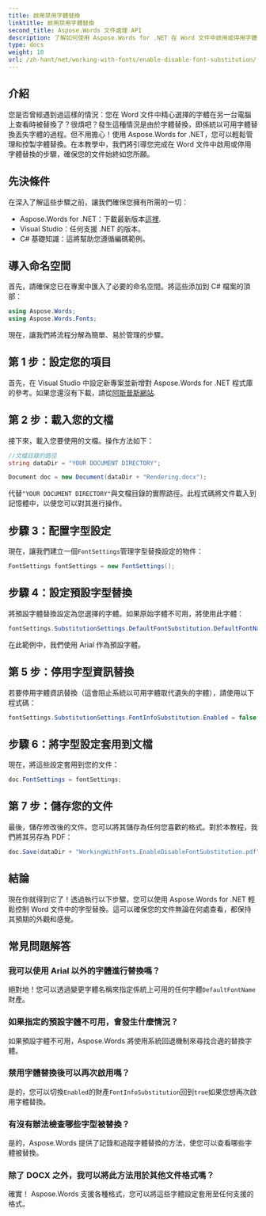 ```yaml
---
title: 啟用禁用字體替換
linktitle: 啟用禁用字體替換
second_title: Aspose.Words 文件處理 API
description: 了解如何使用 Aspose.Words for .NET 在 Word 文件中啟用或停用字體替換。確保您的文件在所有平台上看起來一致。
type: docs
weight: 10
url: /zh-hant/net/working-with-fonts/enable-disable-font-substitution/
---
```

## 介紹

您是否曾經遇到過這樣的情況：您在 Word 文件中精心選擇的字體在另一台電腦上查看時被替換了？很煩吧？發生這種情況是由於字體替換，即係統以可用字體替換丟失字體的過程。但不用擔心！使用 Aspose.Words for .NET，您可以輕鬆管理和控製字體替換。在本教學中，我們將引導您完成在 Word 文件中啟用或停用字體替換的步驟，確保您的文件始終如您所願。

## 先決條件

在深入了解這些步驟之前，讓我們確保您擁有所需的一切：

-  Aspose.Words for .NET：下載最新版本[這裡](https://releases.aspose.com/words/net/).
- Visual Studio：任何支援 .NET 的版本。
- C# 基礎知識：這將幫助您遵循編碼範例。

## 導入命名空間

首先，請確保您已在專案中匯入了必要的命名空間。將這些添加到 C# 檔案的頂部：

```csharp
using Aspose.Words;
using Aspose.Words.Fonts;
```

現在，讓我們將流程分解為簡單、易於管理的步驟。

## 第 1 步：設定您的項目

首先，在 Visual Studio 中設定新專案並新增對 Aspose.Words for .NET 程式庫的參考。如果您還沒有下載，請從[阿斯普斯網站](https://releases.aspose.com/words/net/).

## 第 2 步：載入您的文檔

接下來，載入您要使用的文檔。操作方法如下：

```csharp
//文檔目錄的路徑
string dataDir = "YOUR DOCUMENT DIRECTORY";

Document doc = new Document(dataDir + "Rendering.docx");
```

代替`"YOUR DOCUMENT DIRECTORY"`與文檔目錄的實際路徑。此程式碼將文件載入到記憶體中，以便您可以對其進行操作。

## 步驟 3：配置字型設定

現在，讓我們建立一個`FontSettings`管理字型替換設定的物件：

```csharp
FontSettings fontSettings = new FontSettings();
```

## 步驟 4：設定預設字型替換

將預設字體替換設定為您選擇的字體。如果原始字體不可用，將使用此字體：

```csharp
fontSettings.SubstitutionSettings.DefaultFontSubstitution.DefaultFontName = "Arial";
```

在此範例中，我們使用 Arial 作為預設字體。

## 第 5 步：停用字型資訊替換

若要停用字體資訊替換（這會阻止系統以可用字體取代遺失的字體），請使用以下程式碼：

```csharp
fontSettings.SubstitutionSettings.FontInfoSubstitution.Enabled = false;
```

## 步驟 6：將字型設定套用到文檔

現在，將這些設定套用到您的文件：

```csharp
doc.FontSettings = fontSettings;
```

## 第 7 步：儲存您的文件

最後，儲存修改後的文件。您可以將其儲存為任何您喜歡的格式。對於本教程，我們將其另存為 PDF：

```csharp
doc.Save(dataDir + "WorkingWithFonts.EnableDisableFontSubstitution.pdf");
```

## 結論

現在你就得到它了！透過執行以下步驟，您可以使用 Aspose.Words for .NET 輕鬆控制 Word 文件中的字型替換。這可以確保您的文件無論在何處查看，都保持其預期的外觀和感覺。

## 常見問題解答

### 我可以使用 Arial 以外的字體進行替換嗎？

絕對地！您可以透過變更字體名稱來指定係統上可用的任何字體`DefaultFontName`財產。

### 如果指定的預設字體不可用，會發生什麼情況？

如果預設字體不可用，Aspose.Words 將使用系統回退機制來尋找合適的替換字體。

### 禁用字體替換後可以再次啟用嗎？

是的，您可以切換`Enabled`的財產`FontInfoSubstitution`回到`true`如果您想再次啟用字體替換。

### 有沒有辦法檢查哪些字型被替換？

是的，Aspose.Words 提供了記錄和追蹤字體替換的方法，使您可以查看哪些字體被替換。

### 除了 DOCX 之外，我可以將此方法用於其他文件格式嗎？

確實！ Aspose.Words 支援各種格式，您可以將這些字體設定套用至任何支援的格式。